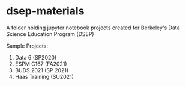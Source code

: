 # dsep-materials
A folder holding jupyter notebook projects created for Berkeley's Data Science Education Program (DSEP)

Sample Projects: 
1. Data 6 (SP2020)
2. ESPM C167 (FA2021)
3. BUDS 2021 (SP 2021)
4. Haas Training (SU2021)
